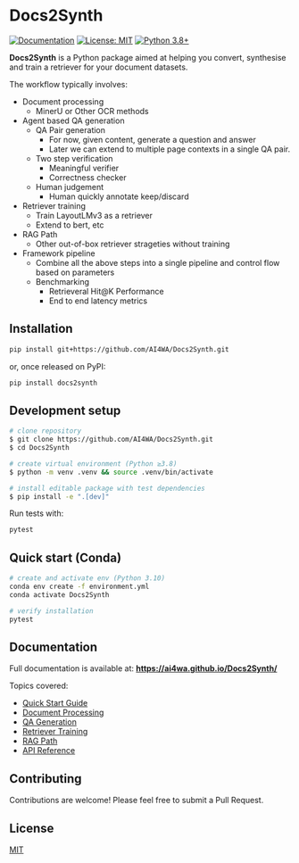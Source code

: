 # Docs2Synth

[![Documentation](https://img.shields.io/badge/docs-mkdocs-blue.svg)](https://ai4wa.github.io/Docs2Synth/)
[![License: MIT](https://img.shields.io/badge/License-MIT-yellow.svg)](https://opensource.org/licenses/MIT)
[![Python 3.8+](https://img.shields.io/badge/python-3.8+-blue.svg)](https://www.python.org/downloads/)

**Docs2Synth** is a Python package aimed at helping you convert, synthesise and train a retriever for your document datasets.

The workflow typically involves:

- Document processing
  - MinerU or Other OCR methods
- Agent based QA generation
  - QA Pair generation
    - For now, given content, generate a question and answer
    - Later we can extend to multiple page contexts in a single QA pair.
  - Two step verification
    - Meaningful verifier
    - Correctness checker
  - Human judgement
    - Human quickly annotate keep/discard
- Retriever training
  - Train LayoutLMv3 as a retriever
  - Extend to bert, etc
- RAG Path
  - Other out-of-box retriever strageties without training
- Framework pipeline
  - Combine all the above steps into a single pipeline and control flow based on parameters
  - Benchmarking
    - Retrieveral Hit@K Performance
    - End to end latency metrics

## Installation

```bash
pip install git+https://github.com/AI4WA/Docs2Synth.git
```

or, once released on PyPI:

```bash
pip install docs2synth
```

## Development setup

```bash
# clone repository
$ git clone https://github.com/AI4WA/Docs2Synth.git
$ cd Docs2Synth

# create virtual environment (Python ≥3.8)
$ python -m venv .venv && source .venv/bin/activate

# install editable package with test dependencies
$ pip install -e ".[dev]"
```

Run tests with:

```bash
pytest
```

## Quick start (Conda)

```bash
# create and activate env (Python 3.10)
conda env create -f environment.yml
conda activate Docs2Synth

# verify installation
pytest
```

## Documentation

Full documentation is available at: **https://ai4wa.github.io/Docs2Synth/**

Topics covered:
- [Quick Start Guide](https://ai4wa.github.io/Docs2Synth/)
- [Document Processing](https://ai4wa.github.io/Docs2Synth/workflow/document-processing/)
- [QA Generation](https://ai4wa.github.io/Docs2Synth/workflow/qa-generation/)
- [Retriever Training](https://ai4wa.github.io/Docs2Synth/workflow/retriever-training/)
- [RAG Path](https://ai4wa.github.io/Docs2Synth/workflow/rag-path/)
- [API Reference](https://ai4wa.github.io/Docs2Synth/api-reference/)

## Contributing

Contributions are welcome! Please feel free to submit a Pull Request.

## License

[MIT](LICENSE)